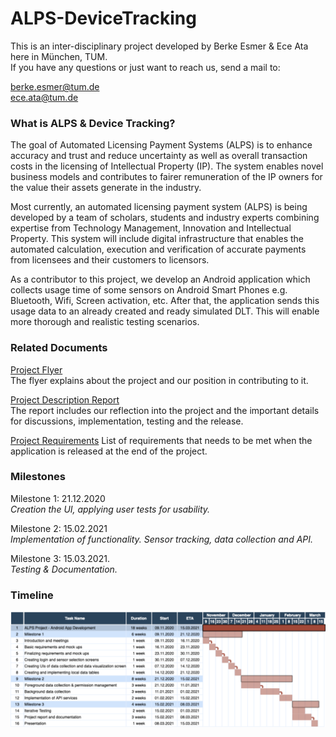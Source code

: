 # ALPS-DeviceTracking
This is an inter-disciplinary project developed by Berke Esmer &amp; Ece Ata here in München, TUM.   
If you have any questions or just want to reach us, send a mail to:

<berke.esmer@tum.de>   
<ece.ata@tum.de>

### What is ALPS & Device Tracking?

The goal of Automated Licensing Payment Systems (ALPS) is to enhance accuracy and trust and reduce uncertainty as well as overall transaction costs in the licensing of Intellectual Property (IP). The system enables novel business models and contributes to fairer remuneration of the IP owners for the value their assets generate in the industry.   

Most currently, an automated licensing payment system (ALPS) is being developed by a team of scholars, students and industry experts combining expertise from Technology Management, Innovation and Intellectual Property. This system will include digital infrastructure that enables the automated calculation, execution and verification of accurate payments from licensees and their customers to licensors.   

As a contributor to this project, we develop an Android application which collects usage time of some sensors on Android Smart Phones e.g. Bluetooth, Wifi, Screen activation, etc. After that, the application sends this usage data to an already created and ready simulated DLT. This will enable more thorough and realistic testing scenarios.   

### Related Documents

[Project Flyer](https://github.com/berkethetechnerd/ALPS-DeviceTracking/blob/main/IDP%20Documents/IDP%20-%20Project%20Flyer%20by%20Cambridge%20%40%20ALPS.pdf)   
The flyer explains about the project and our position in contributing to it.

[Project Description Report](https://github.com/berkethetechnerd/ALPS-DeviceTracking/blob/main/IDP%20Documents/IDP%20-%20Project%20Description.docx)  
The report includes our reflection into the project and the important details for discussions, implementation, testing and the release.

[Project Requirements](https://github.com/berkethetechnerd/ALPS-DeviceTracking/blob/main/IDP%20Documents/ALPS%20Project%20-%20Requirements.pdf)
List of requirements that needs to be met when the application is released at the end of the project.

### Milestones

Milestone 1: 21.12.2020   
_Creation the UI, applying user tests for usability._

Milestone 2: 15.02.2021   
_Implementation of functionality. Sensor tracking, data collection and API._

Milestone 3: 15.03.2021.  
_Testing & Documentation._

### Timeline

![Timeline](https://github.com/berkethetechnerd/ALPS-DeviceTracking/blob/main/IDP%20Documents/IDP%20-%20Timeline.png)
